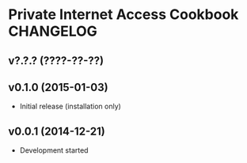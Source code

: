 Private Internet Access Cookbook CHANGELOG
==========================================

v?.?.? (????-??-??)
-------------------

v0.1.0 (2015-01-03)
-------------------
- Initial release (installation only)

v0.0.1 (2014-12-21)
-------------------
- Development started
